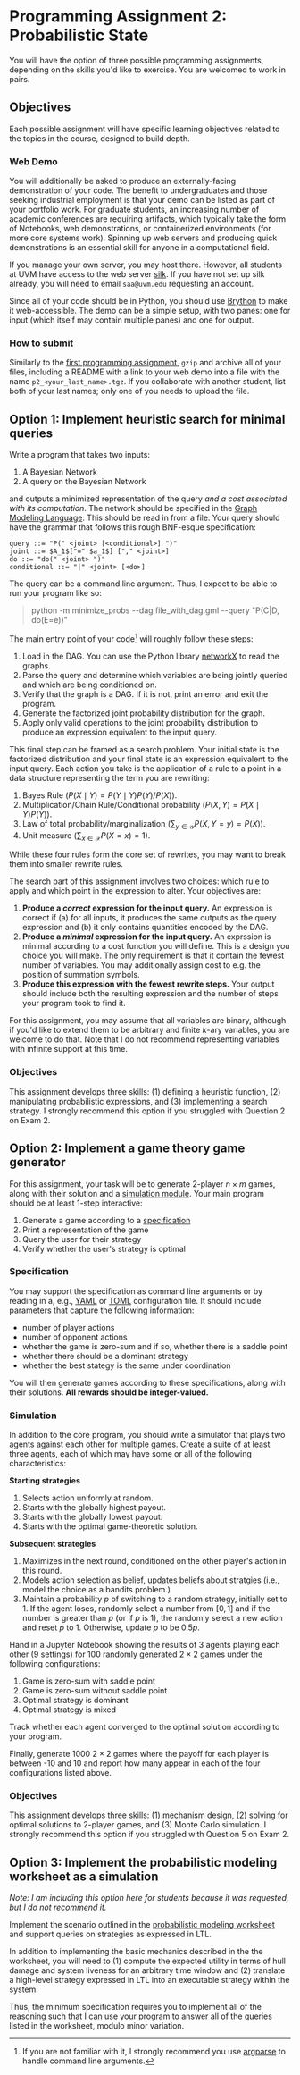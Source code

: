 # Programming Assignment 2: Probabilistic State

You will have the option of three possible programming assignments, depending on the skills you'd like to exercise. You are welcomed to work in pairs. 

## Objectives

Each possible assignment will have specific learning objectives related to the topics in the course, designed to build depth. 

### Web Demo
You will additionally be asked to produce an externally-facing demonstration of your code. The benefit to undergraduates and those seeking industrial employment is that your demo can be listed as part of your portfolio work. For graduate students, an increasing number of academic conferences are requiring artifacts, which typically take the form of Notebooks, web demonstrations, or containerized environments (for more core systems work). Spinning up web servers and producing quick demonstrations is an essential skill for anyone in a computational field. 

If you manage your own server, you may host there. However, all students at UVM have access to the web server [silk](https://silk.uvm.edu/manual/). If you have not set up silk already, you will need to email `saa@uvm.edu` requesting an account. 

Since all of your code should be in Python, you should use [Brython](https://brython.info) to make it web-accessible. The demo can be a simple setup, with two panes: one for input (which itself may contain multiple panes) and one for output. 

### How to submit

Similarly to the [first programming assignment](../1/programming_assignment_1.html#how-to-submit), `gzip` and archive all of your files, including a README with a link to your web demo into a file with the name `p2_<your_last_name>.tgz`. If you collaborate with another student, list both of your last names; only one of you needs to upload the file. 

## Option 1: Implement heuristic search for minimal queries

Write a program that takes two inputs:

1. A Bayesian Network
2. A query on the Bayesian Network

and outputs a minimized representation of the query _and a cost associated with its computation_.  The network should be specified in the [Graph Modeling Language](https://en.wikipedia.org/wiki/Graph_Modelling_Language). This should be read in from a file. Your query should have the grammar that follows this rough BNF-esque specification:

```
query ::= "P(" <joint> [<conditional>] ")"
joint ::= $A_1$["=" $a_1$] ["," <joint>]
do ::= "do(" <joint> ")"
conditional ::= "|" <joint> [<do>]
```

The query can be a command line argument. Thus, I expect to be able to run your program like so:

> python -m minimize_probs --dag file_with_dag.gml --query "P(C|D, do(E=e))"

The main entry point of your code[^1] will roughly follow these steps:

1. Load in the DAG. You can use the Python library [networkX](https://networkx.org) to read the graphs. 
2. Parse the query and determine which variables are being jointly queried and which are being conditioned on.
3. Verify that the graph is a DAG. If it is not, print an error and exit the program.
4. Generate the factorized joint probability distribution for the graph. 
5. Apply only valid operations to the joint probability distribution to produce an expression equivalent to the input query. 

This final step can be framed as a search problem. Your initial state is the factorized distribution and your final state is an expression equivalent to the input query. Each action you take is the application of a rule to a point in a data structure representing the term you are rewriting:

1. Bayes Rule ($P(X\mid Y) = P(Y\mid Y)P(Y)/P(X)$).
2. Multiplication/Chain Rule/Conditional probability ($P(X, Y) = P(X\mid Y)P(Y)$).
3. Law of total probability/marginalization ($\sum_{y\in\mathcal{Y}} P(X, Y=y) = P(X)$).
4. Unit measure ($\sum_{x\in\mathcal{X}} P(X=x) = 1$).

While these four rules form the core set of rewrites, you may want to break them into smaller rewrite rules. 

The search part of this assignment involves two choices: which rule to apply and which point in the expression to alter. Your objectives are:

1. **Produce a _correct_ expression for the input query.** An expression is correct if (a) for all inputs, it produces the same outputs as the query expression and (b) it only contains quantities encoded by the DAG.
2. **Produce a _minimal_ expression for the input query.** An exprssion is minimal according to a cost function you will define. This is a design you choice you will make. The only requirement is that it contain the fewest number of variables. You may additionally assign cost to e.g. the position of summation symbols.
3. **Produce this expression with the fewest rewrite steps.** Your output should include both the resulting expression and the number of steps your program took to find it. 

For this assignment, you may assume that all variables are binary, although if you'd like to extend them to be arbitrary and finite $k$-ary variables, you are welcome to do that. Note that I do not recommend representing variables with infinite support at this time. 

### Objectives

This assignment develops three skills: (1) defining a heuristic function, (2) manipulating probabilistic expressions, and (3) implementing a search strategy. I strongly recommend this option if you struggled with Question 2 on Exam 2. 

## Option 2: Implement a game theory game generator

For this assignment, your task will be to generate 2-player $n\times m$ games, along with their solution and a [simulation module](#simulation). Your main program should be at least 1-step interactive: 

1. Generate a game according to a [specification](#game-speciication) 
2. Print a representation of the game
3. Query the user for their strategy
4. Verify whether the user's strategy is optimal

### Specification

You may support the specification as command line arguments or by reading in a, e.g., [YAML](https://yaml.org) or [TOML](https://toml.io/en/) configuration file. It should include parameters that capture the following information:

* number of player actions
* number of opponent actions
* whether the game is zero-sum and if so, whether there is a saddle point
* whether there should be a dominant strategy
* whether the best stategy is the same under coordination

You will then generate games according to these specifications, along with their solutions. **All rewards should be integer-valued.**

### Simulation

In addition to the core program, you should write a simulator that plays two agents against each other for multiple games. Create a suite of at least three agents, each of which may have some or all of the following characteristics:

**Starting strategies**

1. Selects action uniformly at random. 
2. Starts with the globally highest payout. 
3. Starts with the globally lowest payout.
4. Starts with the optimal game-theoretic solution.

**Subsequent strategies**

1. Maximizes in the next round, conditioned on the other player's action in this round.
2. Models action selection as belief, updates beliefs about stratgies (i.e., model the choice as a bandits problem.)
3. Maintain a probability $p$ of switching to a random strategy, initially set to 1. If the agent loses, randomly select a number from $[0,1]$ and if the number is greater than $p$ (or if $p$ is 1), the randomly select a new action and reset $p$ to 1. Otherwise, update $p$ to be $0.5p$.

Hand in a Jupyter Notebook showing the results of 3 agents playing each other (9 settings) for 100 randomly generated $2\times 2$ games under the following configurations:

1. Game is zero-sum with saddle point
2. Game is zero-sum without saddle point
3. Optimal strategy is dominant 
4. Optimal strategy is mixed

Track whether each agent converged to the optimal solution according to your program.

Finally, generate 1000 $2\times 2$ games where the payoff for each player is between -10 and 10 and report how many appear in each of the four configurations listed above. 

### Objectives

This assignment develops three skills: (1) mechanism design, (2) solving for optimal solutions to 2-player games, and (3) Monte Carlo simulation. I strongly recommend this option if you struggled with Question 5 on Exam 2. 

## Option 3: Implement the probabilistic modeling worksheet as a simulation

_Note: I am including this option here for students because it was requested, but I do not recommend it._

Implement the scenario outlined in the [probabilistic modeling worksheet](https://www.overleaf.com/project/6256bff349034c7f1b9ea170) and support queries on strategies as expressed in LTL. 

In addition to implementing the basic mechanics described in the the worksheet, you will need to (1) compute the expected utility in terms of hull damage and system liveness for an arbitrary time window and (2) translate a high-level strategy expressed in LTL into an executable strategy within the system. 

Thus, the minimum specification requires you to implement all of the reasoning such that I can use your program to answer all of the queries listed in the worksheet, modulo minor variation.


[^1]: If you are not familiar with it, I strongly recommend you use [argparse](https://docs.python.org/3/library/argparse.html) to handle command line arguments. 